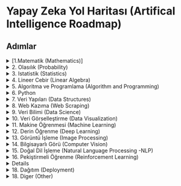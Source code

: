 # Yapay Zeka Yol Haritası (Artifical Intelligence Roadmap)
## Adımlar
<details>  
  <summary> [1.Matematik (Mathematics)]</summary>
  
 * [Basit Esitsizlikler](https://github.com/hsynrtn/yapay-zeka-yol-haritasi/blob/main/matematik.md#basit-esitsizlikler) (Simple Inequalities )
 * [Mutlak Değer](https://github.com/hsynrtn/yapay-zeka-yol-haritasi/blob/main/matematik.md#mutlak-deger) (Absolute Value)
 * [Fonksiyonlar](https://github.com/hsynrtn/yapay-zeka-yol-haritasi/blob/main/matematik.md#fonksiyonlar) (Functions)
 * [Moduler Aritmetik](https://github.com/hsynrtn/yapay-zeka-yol-haritasi/blob/main/matematik.md#moduler-aritmetik) (Modular Arithmetic)
 * [Mantıksal Operatörler](https://github.com/hsynrtn/yapay-zeka-yol-haritasi/blob/main/matematik.md#mantıksal-operatorler) (Logical Operators)
 * [Çok Değişkenli Hesap](https://github.com/hsynrtn/yapay-zeka-yol-haritasi/blob/main/matematik.md#cok-degiskenli-hesap) (Multivariate Calculus)
 * [Ayrık Matematik](https://github.com/hsynrtn/yapay-zeka-yol-haritasi/blob/main/matematik.md#ayrık-matematik) (Discrete Mathematics)
 * [Limit](https://github.com/hsynrtn/yapay-zeka-yol-haritasi/blob/main/matematik.md#limit) (Limit)
 * [Turev](https://github.com/hsynrtn/yapay-zeka-yol-haritasi/blob/main/matematik.md#turev) (Turev)
 * [Integral](https://github.com/hsynrtn/yapay-zeka-yol-haritasi/blob/main/matematik.md#integral) (Integral)
</details>

<details>
  <summary> 2. Olasılık  (Probability) </summary>  
  
  * [Permutasyon](https://github.com/hsynrtn/yapay-zeka-yol-haritasi/blob/main/olasılık.md#permutasyon) (Permutation)
  * [Kombinasyon](https://github.com/hsynrtn/yapay-zeka-yol-haritasi/blob/main/olasılık.md#kombinasyon) (Combination)   
  * [Kesisim Birlesim ve Tamamlayıcı](https://github.com/hsynrtn/yapay-zeka-yol-haritasi/blob/main/olasılık.md#kesisim-birlesim-ve-tamamlayıcı) (Intersection, Unions and Complements)
  * [Sartlı Olasılık](https://github.com/hsynrtn/yapay-zeka-yol-haritasi/blob/main/olasılık.md#sartlı-olasılık) (Conditional Probability)
  * [Bayes Teoremi](https://github.com/hsynrtn/yapay-zeka-yol-haritasi/blob/main/olasılık.md#bayes-teoremi) (Bayes Theorem)
  * [Olasılık Dagılımlar](https://github.com/hsynrtn/yapay-zeka-yol-haritasi/blob/main/olasılık.md#olasılık-dagılımlar) (Probability Distributions)
  * [Bernoulli Dagılımı](https://github.com/hsynrtn/yapay-zeka-yol-haritasi/blob/main/olasılık.md#bernoulli-dagılımı) (Bernoulli Distribution)
  * [Binom Dagılımı](https://github.com/hsynrtn/yapay-zeka-yol-haritasi/blob/main/olasılık.md#binom-dagılımı) (Binomial Distribution)
  * [Poisson Dagılımı](https://github.com/hsynrtn/yapay-zeka-yol-haritasi/blob/main/olasılık.md#poisson-dagılımı) (Poisson Distribution)
</details>

<details>
<summary> 3. Istatistik (Statistics) </summary>

  * [Orneklem](https://github.com/hsynrtn/yapay-zeka-yol-haritasi/blob/main/istatistik.md#orneklem) (Sampling)
  * [Merkezi Egilim Olculeri](https://github.com/hsynrtn/yapay-zeka-yol-haritasi/blob/main/istatistik.md#merkezi-egilim-olculeri) (Measures of Central Tendency)
      * [Medyan](https://github.com/hsynrtn/yapay-zeka-yol-haritasi/blob/main/istatistik.md#merkezi-egilim-olduleri) (Median)
      * [Mod](https://github.com/hsynrtn/yapay-zeka-yol-haritasi/blob/main/istatistik.md#merkezi-egilim-olduleri) (Mod)
  * [Dagılım Olculeri](https://github.com/hsynrtn/yapay-zeka-yol-haritasi/blob/main/istatistik.md#dagılım-olculeri) (Dispersion Measures)
      * [Değisim Aralığı](https://github.com/hsynrtn/yapay-zeka-yol-haritasi/blob/main/istatistik.md#dagılım-olculeri) (Range of Change)
      * [Standart Sapma](https://github.com/hsynrtn/yapay-zeka-yol-haritasi/blob/main/istatistik.md#dagılım-olculeri) (Standard Deviation)
      * [Varyans](https://github.com/hsynrtn/yapay-zeka-yol-haritasi/blob/main/istatistik.md#dagılım-olculeri) (Variance)
      * [Çarpıklık](https://github.com/hsynrtn/yapay-zeka-yol-haritasi/blob/main/istatistik.md#dagılım-olculeri) (Distortion)
      * [Basıklık](https://github.com/hsynrtn/yapay-zeka-yol-haritasi/blob/main/istatistik.md#dagılım-olculeri) (Kurtosis)        
  * [Hipotez Testi](https://github.com/hsynrtn/yapay-zeka-yol-haritasi/blob/main/istatistik.md#hipotez-testi) (Hypothesis Testing)
  * [Varyans Analizi](https://github.com/hsynrtn/yapay-zeka-yol-haritasi/blob/main/istatistik.md#varyans-analizi) (Analysis of Variance -ANOVA)
  * [Korelasyon Analizi](https://github.com/hsynrtn/yapay-zeka-yol-haritasi/blob/main/istatistik.md#korelasyon-analizi) (Correlation Analysis )
  * [Buyuk Sayılar Kanunu](https://github.com/hsynrtn/yapay-zeka-yol-haritasi/blob/main/istatistik.md#buyuk-sayılar-kanunu) (Law of Large Numbers )   
  * [Ki Kare Analizi](https://github.com/hsynrtn/yapay-zeka-yol-haritasi/blob/main/istatistik.md#ki-kare-analizi) (Chi-Square Analysis)
  * [Gerileme](https://github.com/hsynrtn/yapay-zeka-yol-haritasi/blob/main/istatistik.md#gerileme) (Regression)
</details>

<details>
  <summary> 4. Lineer Cebir  (Linear Algebra) </summary>  
  
  * [Matris](https://github.com/hsynrtn/yapay-zeka-yol-haritasi/blob/main/lineer-cebir.md#matris) (Matrix)
  * [Determinant](https://github.com/hsynrtn/yapay-zeka-yol-haritasi/blob/main/lineer-cebir.md#determinant) (Determinant)
</details>


    
<details>
  <summary> 5. Algoritma ve Programlama (Algorithm and Programming) </summary>  
  
</details>

<details>
  <summary> 6. Python</summary>  
  
  * [Python Temelleri](https://github.com/hsynrtn/yapay-zeka-yol-haritasi/blob/main/python.md#temel-python) (Python Basics)
  * [Nesneye Yönelik Programlama](https://github.com/hsynrtn/yapay-zeka-yol-haritasi/blob/main/python.md#nesneye-yönelik-programlama) (Object Oriented Programming)
   * [Kütüphaneler](https://github.com/hsynrtn/yapay-zeka-yol-haritasi/blob/main/python.md#kütüphaneler) (Libraries)
   * [Dosya İşlemleri](https://github.com/hsynrtn/yapay-zeka-yol-haritasi/blob/main/python.md#dosya-islemleri) (File Operations)
   * [İş Parçacıkları](https://github.com/hsynrtn/yapay-zeka-yol-haritasi/blob/main/python.md#is-parcacıkları) (Threads)
</details>


<details>
  <summary> 7. Veri Yapıları (Data Structures) </summary>
  
  * [Diziler](https://github.com/hsynrtn/yapay-zeka-yol-haritasi/blob/main/veri-yapıları.md#diziler) (Arrays)
  * [Yığınlar](https://github.com/hsynrtn/yapay-zeka-yol-haritasi/blob/main/veri-yapıları.md#yıgınlar) (Stacks)
  * [Kuyruklar](https://github.com/hsynrtn/yapay-zeka-yol-haritasi/blob/main/veri-yapıları.md#kuyruklar) (Queues)
  * [Çift Uçlu Kuyruklar](https://github.com/hsynrtn/yapay-zeka-yol-haritasi/blob/main/veri-yapıları.md#cift-uclu-kuyruklar) (Deques)
  * [Arama Algoritmaları](https://github.com/hsynrtn/yapay-zeka-yol-haritasi/blob/main/veri-yapıları.md#arama-algoritmaları) (Searching Algorithms)
  * [Sıralama Algoritmaları](https://github.com/hsynrtn/yapay-zeka-yol-haritasi/blob/main/veri-yapıları.md#sıralama-algoritmaları) (Sorting Algorithms)
  * [Ağaç Teorisi](https://github.com/hsynrtn/yapay-zeka-yol-haritasi/blob/main/veri-yapıları.md#agac-teorisi) (Tree Theory)
  * [Grafik Teorisi](https://github.com/hsynrtn/yapay-zeka-yol-haritasi/blob/main/veri-yapıları.md#grafik-teorisi) (Graph Theory)
  * [Rekürsif ve Iteratif Fonksiyonlar](https://github.com/hsynrtn/yapay-zeka-yol-haritasi/blob/main/veri-yapıları.md#rekürsif-ve-iteratif-fonksiyonlar) (Recursive and Iterative Functions)

</details>

     
<details>
  <summary> 8. Web Kazıma  (Web Scraping) </summary> 
  
  * [Selenyum](https://github.com/hsynrtn/yapay-zeka-yol-haritasi/blob/main/web-kazima.md) (Selenium)
  * [İstekler](https://github.com/hsynrtn/yapay-zeka-yol-haritasi/blob/main/web-kazima.md) (Requests)
  * [Sıyrık](https://github.com/hsynrtn/yapay-zeka-yol-haritasi/blob/main/web-kazima.md) (Scrapy)

</details>
 
<details>
  <summary> 9. Veri Bilimi (Data Science) </summary>  
  
  * [Numpy](https://github.com/hsynrtn/yapay-zeka-yol-haritasi/blob/main/veri-bilimi.md) (Numpy)
  * [Pandas](https://github.com/hsynrtn/yapay-zeka-yol-haritasi/blob/main/veri-bilimi.md) (Pandas)
  * [Kaggle](https://github.com/hsynrtn/yapay-zeka-yol-haritasi/blob/main/veri-bilimi.md) (Kaggle) 

</details>


<details>
  <summary> 10. Veri Görselleştirme (Data Visualization) </summary> 
  
   * [Matplotlib](https://github.com/hsynrtn/yapay-zeka-yol-haritasi/blob/main/veri-gorsellestirme.md) (Matplotlib)
   * [Seaborn](https://github.com/hsynrtn/yapay-zeka-yol-haritasi/blob/main/veri-gorsellestirme.md) (Seaborn)
   * [Plotly](https://github.com/hsynrtn/yapay-zeka-yol-haritasi/blob/main/veri-gorsellestirme.md) (Plotly)  

</details>

<details>
  <summary> 11. Makine Öğrenmesi (Machine Learning) </summary> 

  * 11-1 Supervised Learning     

      * Classification    
          * [Logistic Regression](https://github.com/hsynrtn/yapay-zeka-yol-haritasi/blob/main/makine-ogrenmesi.md) (Logistic Regression)
          * [K-Nearest Neighbor](https://github.com/hsynrtn/yapay-zeka-yol-haritasi/blob/main/makine-ogrenmesi.md) (K-Nearest Neighbor -KNN)
          * [Support Vector Machine](https://github.com/hsynrtn/yapay-zeka-yol-haritasi/blob/main/makine-ogrenmesi.md) (Support Vector Machine -SVM)
          * [Navie Bayes Classifiers](https://github.com/hsynrtn/yapay-zeka-yol-haritasi/blob/main/makine-ogrenmesi.md) (Navie Bayes Classifiers)
          * [Decision Trees](https://github.com/hsynrtn/yapay-zeka-yol-haritasi/blob/main/makine-ogrenmesi.md) (Decision Trees)


  * 11-2 Unsupervised Learning
      * Clustering     
          * [K-Means Clustering](https://github.com/hsynrtn/yapay-zeka-yol-haritasi/blob/main/makine-ogrenmesi.md) (K-Means Clustering)
          * [Hierarchical Clustering](https://github.com/hsynrtn/yapay-zeka-yol-haritasi/blob/main/makine-ogrenmesi.md) (Hierarchical Clustering)
          * [DBSCAN](https://github.com/hsynrtn/yapay-zeka-yol-haritasi/blob/main/makine-ogrenmesi.md) (DBSCAN)
          * [HDBSCAN](https://github.com/hsynrtn/yapay-zeka-yol-haritasi/blob/main/makine-ogrenmesi.md) (HDBSCAN)
      * Dimensionality Reduction
          * [Principal Component Analysis](https://github.com/hsynrtn/yapay-zeka-yol-haritasi/blob/main/makine-ogrenmesi.md) (Principal Component Analysis -PCA)

  * 11-3 Ensemble Learning       
      * [Boosting](https://github.com/hsynrtn/yapay-zeka-yol-haritasi/blob/main/makine-ogrenmesi.md) (Boosting)
      * [Bagging](https://github.com/hsynrtn/yapay-zeka-yol-haritasi/blob/main/makine-ogrenmesi.md) (Bagging)
      * [Stacking](https://github.com/hsynrtn/yapay-zeka-yol-haritasi/blob/main/makine-ogrenmesi.md) (Stacking) 


</details>

<details>
  <summary> 12. Derin Öğrenme  (Deep Learning) </summary>  
  
  * [Yapay Sinir Ağları](https://github.com/hsynrtn/yapay-zeka-yol-haritasi/blob/main/derin-ogrenme.md) (Artifical Neural Networks -ANN)
  * [Evrişimli Sinir Ağları](https://github.com/hsynrtn/yapay-zeka-yol-haritasi/blob/main/derin-ogrenme.md) (Convolutional Neural Networks -CNN)
  * [Özyinelemeli Sinir Ağları](https://github.com/hsynrtn/yapay-zeka-yol-haritasi/blob/main/derin-ogrenme.md) (Recurrent Neural Networks -RNN)
  * [Otomatik Kodlayıcılar](https://github.com/hsynrtn/yapay-zeka-yol-haritasi/blob/main/derin-ogrenme.md) (Autoencoders)
  * [Kapsül Ağları](https://github.com/hsynrtn/yapay-zeka-yol-haritasi/blob/main/derin-ogrenme.md) (Capsule Networks)
  * [Üretici Çekişmeli Ağlar](https://github.com/hsynrtn/yapay-zeka-yol-haritasi/blob/main/derin-ogrenme.md) (Generative Adversarial Networks -GAN)    
  * [Kendini Düzenleyen Haritalar ](https://github.com/hsynrtn/yapay-zeka-yol-haritasi/blob/main/derin-ogrenme.md) (Self Organizing Maps -SOMs)
  * [Boltzman Makineleri](https://github.com/hsynrtn/yapay-zeka-yol-haritasi/blob/main/derin-ogrenme.md) (Boltzmann Machines)
  * [Derin Artık Ağlar](https://github.com/hsynrtn/yapay-zeka-yol-haritasi/blob/main/derin-ogrenme.md) (Deep Residual Networks -ResNets)
  * [Transfer Öğrenimi](https://github.com/hsynrtn/yapay-zeka-yol-haritasi/blob/main/derin-ogrenme.md) (Transfer Learning)

</details>


<details>
  <summary> 13. Görüntü İşleme (Image Processing) </summary> 

  * [OpenCV](https://github.com/hsynrtn/yapay-zeka-yol-haritasi/blob/main/goruntu-isleme.md) (OpenCV)
  * [Temel Resim İşlemleri](https://github.com/hsynrtn/yapay-zeka-yol-haritasi/blob/main/goruntu-isleme.md) (Basic Image Operations)
  * [Temel Video,Kamera İşlemleri](https://github.com/hsynrtn/yapay-zeka-yol-haritasi/blob/main/goruntu-isleme.md) (Basic Video, Camera Operations)
  * [Filtreleme İşlemleri](https://github.com/hsynrtn/yapay-zeka-yol-haritasi/blob/main/goruntu-isleme.md) (Filtering Operations)
  * [Morfolojik İşlemler](https://github.com/hsynrtn/yapay-zeka-yol-haritasi/blob/main/goruntu-isleme.md) (Morphological Operations)
  * [Nesne Tanıma](https://github.com/hsynrtn/yapay-zeka-yol-haritasi/blob/main/goruntu-isleme.md) (Object Recognition)
  * [Nesne Takibi](https://github.com/hsynrtn/yapay-zeka-yol-haritasi/blob/main/goruntu-isleme.md) (Object Tracking)
  * [Scikit-image](https://github.com/hsynrtn/yapay-zeka-yol-haritasi/blob/main/goruntu-isleme.md) (Scikit-image)
  * [Pillow](https://github.com/hsynrtn/yapay-zeka-yol-haritasi/blob/main/goruntu-isleme.md) (Pillow)


</details>
    

<details>
  <summary> 14. Bilgisayarlı Görü (Computer Vision) </summary>
  
  * [Cuda-CuDNN](https://github.com/hsynrtn/yapay-zeka-yol-haritasi/blob/main/bilgisayarlı-görü.md) (Cuda-CuDNN)
  * [Keras](https://github.com/hsynrtn/yapay-zeka-yol-haritasi/blob/main/bilgisayarlı-görü.md) (Keras)
  * [Tensorflow](https://github.com/hsynrtn/yapay-zeka-yol-haritasi/blob/main/bilgisayarlı-görü.md) (Tensorflow)
  * [Tensorboard](https://github.com/hsynrtn/yapay-zeka-yol-haritasi/blob/main/bilgisayarlı-görü.md) (Tensorboard)
  * [Pytorch](https://github.com/hsynrtn/yapay-zeka-yol-haritasi/blob/main/bilgisayarlı-görü.md) (Pytorch)
  * [FastAi](https://github.com/hsynrtn/yapay-zeka-yol-haritasi/blob/main/bilgisayarlı-görü.md) (FastAi)     
  * [Tanıma,Sınıflandırma,Tespit,Segmentasyon](https://github.com/hsynrtn/yapay-zeka-yol-haritasi/blob/main/bilgisayarlı-görü.md) (Recognition,Classification,Detection,Segmentation) 
  * [Veri Toplama,Etiketleme](https://github.com/hsynrtn/yapay-zeka-yol-haritasi/blob/main/bilgisayarlı-görü.md) (Data Collection, Labeling)
  * [LabelImg,Roboflow,Makesense](https://github.com/hsynrtn/yapay-zeka-yol-haritasi/blob/main/bilgisayarlı-görü.md) (LabelImg,Roboflow,Makesense)      
  * [Fast R-CNN](https://github.com/hsynrtn/yapay-zeka-yol-haritasi/blob/main/bilgisayarlı-görü.md) (Fast R-CNN)
  * [Faster R-CNN](https://github.com/hsynrtn/yapay-zeka-yol-haritasi/blob/main/bilgisayarlı-görü.md) (Faster R-CNN)
  * [Mask R-CNN](https://github.com/hsynrtn/yapay-zeka-yol-haritasi/blob/main/bilgisayarlı-görü.md) (Mask R-CNN)
  * [Single Shot Detector](https://github.com/hsynrtn/yapay-zeka-yol-haritasi/blob/main/bilgisayarlı-görü.md) (Single Shot Detector-SSD)
  * [YOLO](https://github.com/hsynrtn/yapay-zeka-yol-haritasi/blob/main/bilgisayarlı-görü.md) (YOLO)
  * [RetinaNet](https://github.com/hsynrtn/yapay-zeka-yol-haritasi/blob/main/bilgisayarlı-görü.md) (RetinaNet)
  * [MobileNet](https://github.com/hsynrtn/yapay-zeka-yol-haritasi/blob/main/bilgisayarlı-görü.md) (MobileNet)
  * [Detectron2](https://github.com/hsynrtn/yapay-zeka-yol-haritasi/blob/main/bilgisayarlı-görü.md) (Detectron2)
  * [DeepSort](https://github.com/hsynrtn/yapay-zeka-yol-haritasi/blob/main/bilgisayarlı-görü.md) (DeepSort)
  * [ByteTrack](https://github.com/hsynrtn/yapay-zeka-yol-haritasi/blob/main/bilgisayarlı-görü.md) (ByteTrack)
  * [DeepFace](https://github.com/hsynrtn/yapay-zeka-yol-haritasi/blob/main/bilgisayarlı-görü.md) (DeepFace)
  * [SAHI](https://github.com/hsynrtn/yapay-zeka-yol-haritasi/blob/main/bilgisayarlı-görü.md) (SAHI)
  * [MediaPipe](https://github.com/hsynrtn/yapay-zeka-yol-haritasi/blob/main/bilgisayarlı-görü.md) (MediaPipe)
  * [OpenPose](https://github.com/hsynrtn/yapay-zeka-yol-haritasi/blob/main/bilgisayarlı-görü.md) (OpenPose)
  * [TensorRT](https://github.com/hsynrtn/yapay-zeka-yol-haritasi/blob/main/bilgisayarlı-görü.md) (TensorRT)
  * [Tensorflow Lite](https://github.com/hsynrtn/yapay-zeka-yol-haritasi/blob/main/bilgisayarlı-görü.md) (Tensorflow Lite)

</details>

<details>
<summary> 15. Doğal Dil İşleme (Natural Language Processing -NLP) </summary>  
  
  * [NLTK](https://github.com/hsynrtn/yapay-zeka-yol-haritasi/blob/main/dogal-dil-isleme.md) (NLTK)
  * [word2vec](https://github.com/hsynrtn/yapay-zeka-yol-haritasi/blob/main/dogal-dil-isleme.md) (word2vec)
  * [GloVe](https://github.com/hsynrtn/yapay-zeka-yol-haritasi/blob/main/dogal-dil-isleme.md) (GloVe)
  * [Sentiment Analysis](https://github.com/hsynrtn/yapay-zeka-yol-haritasi/blob/main/dogal-dil-isleme.md) (Sentiment Analysis)
  * [seq2seq](https://github.com/hsynrtn/yapay-zeka-yol-haritasi/blob/main/dogal-dil-isleme.md) (seq2seq)
  * [Image Captioning](https://github.com/hsynrtn/yapay-zeka-yol-haritasi/blob/main/dogal-dil-isleme.md) (Image Captioning)

</details>


<details>
  <summary> 16. Pekiştirmeli Öğrenme (Reinforcement Learning)</summary>
  
   * [Q-Learning](https://github.com/hsynrtn/yapay-zeka-yol-haritasi/blob/main/pekistirmeli-ogrenme.md) (Q-Learning) 
   * [Deep Q-Learning](https://github.com/hsynrtn/yapay-zeka-yol-haritasi/blob/main/pekistirmeli-ogrenme.md) (Deep Q-Learning -DQL)  
   * [Environment Design](https://github.com/hsynrtn/yapay-zeka-yol-haritasi/blob/main/pekistirmeli-ogrenme.md) (Environment Design)  
   * [OpenAI](https://github.com/hsynrtn/yapay-zeka-yol-haritasi/blob/main/pekistirmeli-ogrenme.md) (OpenAI) 

</details>

<details>
 
  
  * [Hadoop](https://github.com/hsynrtn/yapay-zeka-yol-haritasi/blob/main/buyuk-veri.md) (Hadoop)
  * [Apache Pig](https://github.com/hsynrtn/yapay-zeka-yol-haritasi/blob/main/buyuk-veri.md) (Apache Pig)
  * [Apache Hive](https://github.com/hsynrtn/yapay-zeka-yol-haritasi/blob/main/buyuk-veri.md) (Apache Hive)
  * [Elastik Search](https://github.com/hsynrtn/yapay-zeka-yol-haritasi/blob/main/buyuk-veri.md) (Elastik Search)
  * [Apache Spark](https://github.com/hsynrtn/yapay-zeka-yol-haritasi/blob/main/buyuk-veri.md) (Apache Spark)
  * [Apache Kafka](https://github.com/hsynrtn/yapay-zeka-yol-haritasi/blob/main/buyuk-veri.md) (Apache Kafka)
</details>


        
<details>
  <summary> 18. Dağıtım  (Deployment) </summary> 

  * [Flask](https://github.com/hsynrtn/yapay-zeka-yol-haritasi/blob/main/dagıtım.md) (Flask)
  * [FastApi](https://github.com/hsynrtn/yapay-zeka-yol-haritasi/blob/main/dagıtım.md) (FastApi)
  * [Django](https://github.com/hsynrtn/yapay-zeka-yol-haritasi/blob/main/dagıtım.md) (Django)   

</details>

<details>
  <summary> 18. Diger (Other) </summary> 
  
  * [Git](https://github.com/hsynrtn/yapay-zeka-yol-haritasi/blob/main/diger.md) (Git) 
  * [SQL](https://github.com/hsynrtn/yapay-zeka-yol-haritasi/blob/main/diger.md) (SQL) 
  * [Postgres](https://github.com/hsynrtn/yapay-zeka-yol-haritasi/blob/main/diger.md) (Postgres) 
  * [Docker](https://github.com/hsynrtn/yapay-zeka-yol-haritasi/blob/main/diger.md) (Docker)       
  * [Linux](https://github.com/hsynrtn/yapay-zeka-yol-haritasi/blob/main/diger.md) (Linux) 
</details>
 

  

